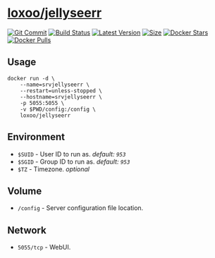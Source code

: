 [hub]: https://hub.docker.com/r/loxoo/jellyseerr
[git]: https://github.com/triptixx/jellyseerr/tree/main
[actions]: https://github.com/triptixx/jellyseerr/actions/workflows/main.yml

# [loxoo/jellyseerr][hub]
[![Git Commit](https://img.shields.io/github/last-commit/triptixx/jellyseerr/main)][git]
[![Build Status](https://github.com/triptixx/jellyseerr/actions/workflows/main.yml/badge.svg?branch=main)][actions]
[![Latest Version](https://img.shields.io/docker/v/loxoo/jellyseerr/latest)][hub]
[![Size](https://img.shields.io/docker/image-size/loxoo/jellyseerr/latest)][hub]
[![Docker Stars](https://img.shields.io/docker/stars/loxoo/jellyseerr.svg)][hub]
[![Docker Pulls](https://img.shields.io/docker/pulls/loxoo/jellyseerr.svg)][hub]

## Usage

```shell
docker run -d \
    --name=srvjellyseerr \
    --restart=unless-stopped \
    --hostname=srvjellyseerr \
    -p 5055:5055 \
    -v $PWD/config:/config \
    loxoo/jellyseerr
```

## Environment

- `$SUID`         - User ID to run as. _default: `953`_
- `$SGID`         - Group ID to run as. _default: `953`_
- `$TZ`           - Timezone. _optional_

## Volume

- `/config`       - Server configuration file location.

## Network

- `5055/tcp`      - WebUI.

